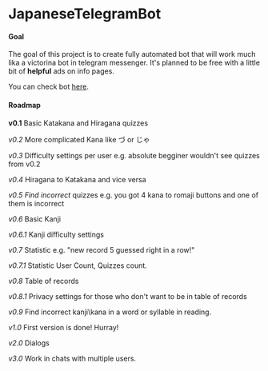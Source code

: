 # JapaneseTelegramBot


#### Goal

The goal of this project is to create fully automated bot that will work much lika a victorina bot in telegram messenger. It's planned to be free with a little bit of **helpful** ads on info pages.

You can check bot [here](https://telegram.me/JapaneseLanguageBot).




#### Roadmap
**v0.1** Basic Katakana and Hiragana quizzes

*v0.2* More complicated Kana like づ or じゃ

*v0.3* Difficulty settings per user e.g. absolute begginer wouldn't see quizzes from v0.2

*v0.4* Hiragana to Katakana and vice versa

*v0.5* *Find incorrect* quizzes e.g. you got 4 kana to romaji buttons and one of them is incorrect

*v0.6* Basic Kanji

*v0.6.1* Kanji difficulty settings

*v0.7* Statistic e.g. "new record 5 guessed right in a row!"

*v0.7.1* Statistic User Count, Quizzes count.

*v0.8* Table of records

*v0.8.1* Privacy settings for those who don't want to be in table of records

*v0.9* Find incorrect kanji\kana in a word or syllable in reading.


*v1.0* First version is done! Hurray!

*v2.0* Dialogs

*v3.0* Work in chats with multiple users.